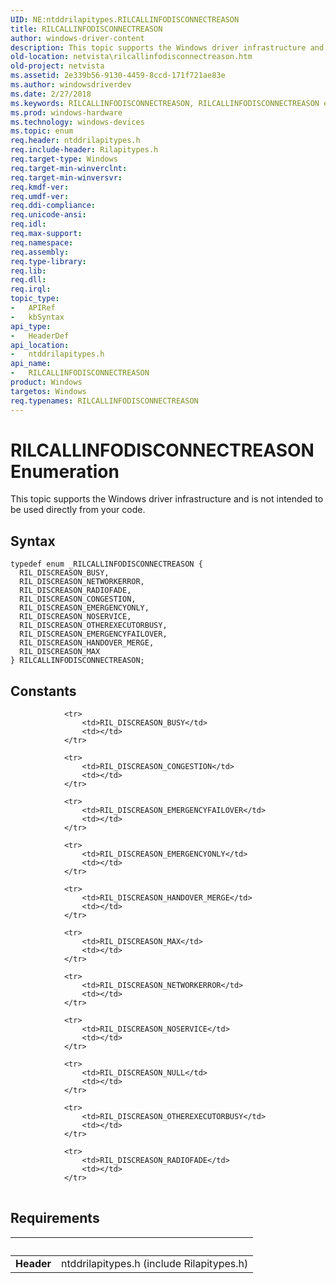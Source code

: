 ```yaml
---
UID: NE:ntddrilapitypes.RILCALLINFODISCONNECTREASON
title: RILCALLINFODISCONNECTREASON
author: windows-driver-content
description: This topic supports the Windows driver infrastructure and is not intended to be used directly from your code.
old-location: netvista\rilcallinfodisconnectreason.htm
old-project: netvista
ms.assetid: 2e339b56-9130-4459-8ccd-171f721ae83e
ms.author: windowsdriverdev
ms.date: 2/27/2018
ms.keywords: RILCALLINFODISCONNECTREASON, RILCALLINFODISCONNECTREASON enumeration [Network Drivers Starting with Windows Vista], RIL_DISCREASON_BUSY, RIL_DISCREASON_CONGESTION, RIL_DISCREASON_EMERGENCYFAILOVER, RIL_DISCREASON_EMERGENCYONLY, RIL_DISCREASON_HANDOVER_MERGE, RIL_DISCREASON_MAX, RIL_DISCREASON_NETWORKERROR, RIL_DISCREASON_NOSERVICE, RIL_DISCREASON_OTHEREXECUTORBUSY, RIL_DISCREASON_RADIOFADE, netvista.rilcallinfodisconnectreason, ntddrilapitypes/RILCALLINFODISCONNECTREASON, ntddrilapitypes/RIL_DISCREASON_BUSY, ntddrilapitypes/RIL_DISCREASON_CONGESTION, ntddrilapitypes/RIL_DISCREASON_EMERGENCYFAILOVER, ntddrilapitypes/RIL_DISCREASON_EMERGENCYONLY, ntddrilapitypes/RIL_DISCREASON_HANDOVER_MERGE, ntddrilapitypes/RIL_DISCREASON_MAX, ntddrilapitypes/RIL_DISCREASON_NETWORKERROR, ntddrilapitypes/RIL_DISCREASON_NOSERVICE, ntddrilapitypes/RIL_DISCREASON_OTHEREXECUTORBUSY, ntddrilapitypes/RIL_DISCREASON_RADIOFADE
ms.prod: windows-hardware
ms.technology: windows-devices
ms.topic: enum
req.header: ntddrilapitypes.h
req.include-header: Rilapitypes.h
req.target-type: Windows
req.target-min-winverclnt: 
req.target-min-winversvr: 
req.kmdf-ver: 
req.umdf-ver: 
req.ddi-compliance: 
req.unicode-ansi: 
req.idl: 
req.max-support: 
req.namespace: 
req.assembly: 
req.type-library: 
req.lib: 
req.dll: 
req.irql: 
topic_type:
-	APIRef
-	kbSyntax
api_type:
-	HeaderDef
api_location:
-	ntddrilapitypes.h
api_name:
-	RILCALLINFODISCONNECTREASON
product: Windows
targetos: Windows
req.typenames: RILCALLINFODISCONNECTREASON
---
```


# RILCALLINFODISCONNECTREASON Enumeration
This topic supports the Windows driver infrastructure and is not intended to be used directly from your code.

## Syntax
````
typedef enum _RILCALLINFODISCONNECTREASON { 
  RIL_DISCREASON_BUSY,
  RIL_DISCREASON_NETWORKERROR,
  RIL_DISCREASON_RADIOFADE,
  RIL_DISCREASON_CONGESTION,
  RIL_DISCREASON_EMERGENCYONLY,
  RIL_DISCREASON_NOSERVICE,
  RIL_DISCREASON_OTHEREXECUTORBUSY,
  RIL_DISCREASON_EMERGENCYFAILOVER,
  RIL_DISCREASON_HANDOVER_MERGE,
  RIL_DISCREASON_MAX
} RILCALLINFODISCONNECTREASON;
````

## Constants

<table>
            
                <tr>
                    <td>RIL_DISCREASON_BUSY</td>
                    <td></td>
                </tr>
            
                <tr>
                    <td>RIL_DISCREASON_CONGESTION</td>
                    <td></td>
                </tr>
            
                <tr>
                    <td>RIL_DISCREASON_EMERGENCYFAILOVER</td>
                    <td></td>
                </tr>
            
                <tr>
                    <td>RIL_DISCREASON_EMERGENCYONLY</td>
                    <td></td>
                </tr>
            
                <tr>
                    <td>RIL_DISCREASON_HANDOVER_MERGE</td>
                    <td></td>
                </tr>
            
                <tr>
                    <td>RIL_DISCREASON_MAX</td>
                    <td></td>
                </tr>
            
                <tr>
                    <td>RIL_DISCREASON_NETWORKERROR</td>
                    <td></td>
                </tr>
            
                <tr>
                    <td>RIL_DISCREASON_NOSERVICE</td>
                    <td></td>
                </tr>
            
                <tr>
                    <td>RIL_DISCREASON_NULL</td>
                    <td></td>
                </tr>
            
                <tr>
                    <td>RIL_DISCREASON_OTHEREXECUTORBUSY</td>
                    <td></td>
                </tr>
            
                <tr>
                    <td>RIL_DISCREASON_RADIOFADE</td>
                    <td></td>
                </tr>
</table>


## Requirements
| &nbsp; | &nbsp; |
| ---- |:---- |
| **Header** | ntddrilapitypes.h (include Rilapitypes.h) |